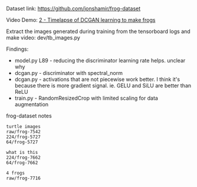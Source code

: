 Dataset link: https://github.com/jonshamir/frog-dataset

Video Demo: [2 - Timelapse of DCGAN learning to make frogs](https://www.youtube.com/watch?v=pSHeBhLKc4w)

Extract the images generated during training from the tensorboard logs and make video: dev/tb_images.py

Findings:
- model.py L89 - reducing the discriminator learning rate helps. unclear why
- dcgan.py - discriminator with spectral_norm
- dcgan.py - activations that are not piecewise work better. I think it's because there is more gradient signal. ie. GELU and SiLU are better than ReLU
- train.py - RandomResizedCrop with limited scaling for data augmentation


frog-dataset notes
```
turtle images
raw/frog-7542
224/frog-5727
64/frog-5727

what is this
224/frog-7662
64/frog-7662

4 frogs
raw/frog-7716
```
